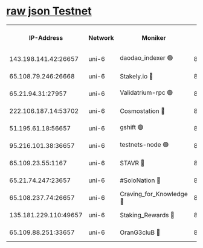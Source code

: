 [raw json Testnet](https://rpc-check.junot.stavr.tech/junot/rpc-junot-result.json)
=


<table><tr><th>IP-Address</th><th>Network</th><th>Moniker</th><th>Latest Block Height</th><th>Earliest Block Height</th><th>Catching Up</th><th>Tx Index</th><th>Voting Power</th><th>Scan Time</th></tr><tr><td>143.198.141.42:26657</td><td>uni-6</td><td>daodao_indexer 🟢</td><td>8483357</td><td>1</td><td>False</td><td>off</td><td>0</td><td>2024-03-02T03:23:18.294685167UTC</td></tr><tr><td>65.108.79.246:26668</td><td>uni-6</td><td>Stakely.io 🔴</td><td>8483353</td><td>1570872</td><td>False</td><td>on</td><td>11</td><td>2024-03-02T03:23:08.025371787UTC</td></tr><tr><td>65.21.94.31:27957</td><td>uni-6</td><td>Validatrium-rpc 🟢</td><td>8483351</td><td>2943363</td><td>False</td><td>on</td><td>0</td><td>2024-03-02T03:23:03.663213999UTC</td></tr><tr><td>222.106.187.14:53702</td><td>uni-6</td><td>Cosmostation 🔴</td><td>8483350</td><td>7473037</td><td>False</td><td>on</td><td>109003</td><td>2024-03-02T03:23:01.325655437UTC</td></tr><tr><td>51.195.61.18:56657</td><td>uni-6</td><td>gshift 🟢</td><td>8483346</td><td>7691417</td><td>False</td><td>on</td><td>0</td><td>2024-03-02T03:22:49.826236453UTC</td></tr><tr><td>95.216.101.38:36657</td><td>uni-6</td><td>testnets-node 🟢</td><td>8483354</td><td>8116304</td><td>False</td><td>on</td><td>0</td><td>2024-03-02T03:23:10.381053484UTC</td></tr><tr><td>65.109.23.55:1167</td><td>uni-6</td><td>STAVR 🔴</td><td>8483355</td><td>8207211</td><td>False</td><td>off</td><td>6056</td><td>2024-03-02T03:23:14.750021004UTC</td></tr><tr><td>65.21.74.247:23657</td><td>uni-6</td><td>#SoloNation 🔴</td><td>8483357</td><td>8237483</td><td>False</td><td>on</td><td>112</td><td>2024-03-02T03:23:17.443546372UTC</td></tr><tr><td>65.108.237.74:26657</td><td>uni-6</td><td>Craving_for_Knowledge 🔴</td><td>8483356</td><td>8388763</td><td>False</td><td>on</td><td>9004</td><td>2024-03-02T03:23:15.060287480UTC</td></tr><tr><td>135.181.229.110:49657</td><td>uni-6</td><td>Staking_Rewards 🔴</td><td>8483359</td><td>8388763</td><td>False</td><td>on</td><td>1008</td><td>2024-03-02T03:23:23.032565800UTC</td></tr><tr><td>65.109.88.251:33657</td><td>uni-6</td><td>OranG3cluB 🔴</td><td>8483359</td><td>8418953</td><td>False</td><td>on</td><td>11</td><td>2024-03-02T03:23:22.701588905UTC</td></tr></table>